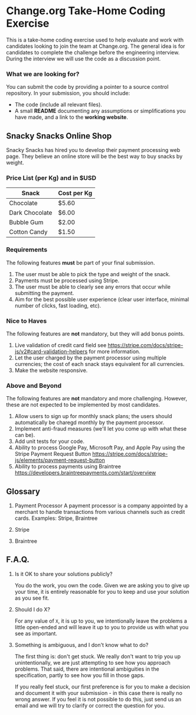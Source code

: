 Change.org Take-Home Coding Exercise
=================================

This is a take-home coding exercise used to help evaluate and work
with candidates looking to join the team at Change.org. The general idea
is for candidates to complete the challenge before the
engineering interview. During the interview we will use the code as a
discussion point.

### What we are looking for?

You can submit the code by providing a pointer to a source control repository. In your submission, you should include:
 - The code (include all relevant files).
 - A small __README__ documenting any assumptions or simplifications you have made, and a link to the __working website__.

Snacky Snacks Online Shop
--------------------
Snacky Snacks has hired you to develop their payment processing web page. They believe an online store will be the best way
to buy snacks by weight.

### Price List (per Kg) and in $USD
| Snack          | Cost per Kg  |
| ---------------|--------------|
| Chocolate      | $5.60        |
| Dark Chocolate | $6.00        |
| Bubble Gum     | $2.00        |
| Cotton Candy   | $1.50        |

### Requirements
The following features **must** be part of your final submission.
  1. The user must be able to pick the type and weight of the snack.
  1. Payments must be processed using Stripe.
  1. The user must be able to clearly see any errors that occur while submitting the payment.
  1. Aim for the best possible user experience (clear user interface, minimal number of clicks, fast loading, etc).
  
### Nice to Haves
The following features are **not** mandatory, but they will add bonus points.
  1. Live validation of credit card field see https://stripe.com/docs/stripe-js/v2#card-validation-helpers for more information.
  1. Let the user charged by the payment processor using multiple currencies; the cost of each snack stays equivalent for all      currencies.
  1. Make the website responsive.

### Above and Beyond
The following features are **not** mandatory and more challenging. However, these are not expected to be implemented by most candidates.
  1. Allow users to sign up for monthly snack plans; the users should automatically be charegd monthly by the payment     processor. 
  1. Implement anti-fraud measures (we'll let you come up with what these can be).
  1. Add unit tests for your code.
  1. Ability to process Google Pay, Microsoft Pay, and Apple Pay using the Stripe Payment Request Button https://stripe.com/docs/stripe-js/elements/payment-request-button
  1. Ability to process payments using Braintree https://developers.braintreepayments.com/start/overview
  
Glossary
--------
1. Payment Processor
  A payment processor is a company appointed by a merchant to handle transactions from various channels such as credit cards.   Examples: Stripe, Braintree

2. Stripe

3. Braintree


F.A.Q.
------

1. Is it OK to share your solutions publicly?

   You do the work, you own the code. Given we are asking you to give up your
   time, it is entirely reasonable for you to keep and use your solution as you
   see fit.

2. Should I do X?

   For any value of `X`, it is up to you, we intentionally leave the problems a
   little open-ended and will leave it up to you to provide us with what you
   see as important.

3. Something is ambiguous, and I don't know what to do?

   The first thing is: don't get stuck. We really don't want to trip you
   up unintentionally, we are just attempting to see how you approach
   problems. That said, there are intentional ambiguities in the
   specification, partly to see how you fill in those gaps.

   If you really feel stuck, our first preference is for you to make a
   decision and document it with your submission - in this case there is
   really no wrong answer. If you feel it is not possible to do this,
   just send us an email and we will try to clarify or correct the
   question for you.
